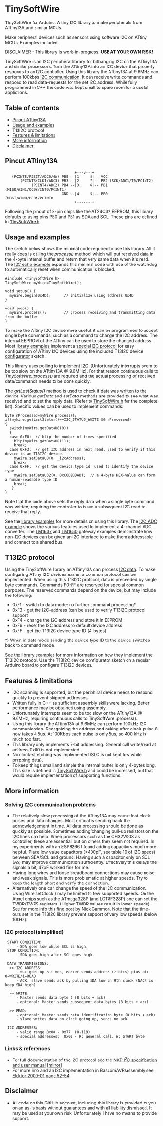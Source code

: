 # TinySoftWire
TinySoftWire for Arduino. A tiny I2C library to make peripherals from ATtiny13A and similar MCUs.

Make peripheral devices such as sensors using software I2C on ATtiny MCUs. Examples included.

DISCLAIMER - This library is work-in-progress. **USE AT YOUR OWN RISK!**

TinySoftWire is an I2C peripheral library for bitbanging I2C on the ATtiny13A and similar processors.
Turn the ATtiny13A into an I2C device that properly responds to an I2C controller.
Using this library the ATtiny13A at 9.6MHz can perform 100kbps [I2C communication](#i2c-protocol-simplified).
It can receive write commands and respond to read data-requests for the set I2C address.
While fully programmed in C++ the code was kept small to spare room for a useful applictions.

## Table of contents
- [Pinout ATtiny13A](#pinout-attiny13a)
- [Usage and examples](#usage-and-examples)
- [T13I2C protocol](#t13i2c-protocol)
- [Features & limitations](#features--limitations)
- [More information](#more-information)
- [Disclaimer](#disclaimer)

## Pinout ATtiny13A
```
                                +---v---+
   (PCINT5/RESET/ADC0/dW) PB5 --|1     8|-- VCC
       (PCINT3/CLKI/ADC3) PB3 --|2     7|-- PB2 (SCK/ADC1/T0/PCINT2)
            (PCINT4/ADC2) PB4 --|3     6|-- PB1 (MISO/AIN1/OC0B/INT0/PCINT1)
                          GND --|4     5|-- PB0 (MOSI/AIN0/OC0A/PCINT0)
                                +-------+
```
Following the pinout of 8-pin chips like the AT24C32 EEPROM, this library defaults to using pins PB0 and PB1 as SDA and SCL. These pins are defined in [TinySoftWire.h](src/TinySoftWire.h)

## Usage and examples

The sketch below shows the minimal code required to use this library. All it really does is calling the _process()_ method, which will put received data in the 4-byte internal buffer and return that very same data when it's read. The [I2C echo example](examples/I2C_echo/I2C_echo.ino) expands this minimal code with use of the watchdog to automatically reset when communication is blocked.
```
#include <TinySoftWire.h>
TinySoftWire myWire=TinySoftWire();

void setup() {
  myWire.begin(0x4D);      // initialize using address 0x4D
}

void loop() {
  myWire.process();        // process receiving and transmitting data from the buffer
}
```

To make the ATtiny I2C device more useful, it can be programmed to accept single byte commands, such as a command to change the I2C address. The internal EEPROM of the ATtiny can be used to store the changed address. Most [library examples](/examples) implement a [special I2C protocol](#t13i2c-protocol) for easy configuration of ATtiny I2C devices using the included [T13I2C device configurator](examples/mxT13_I2C_device_configurator) sketch.

This library uses polling to implement [I2C](#i2c-protocol-simplified). (Unfortunately interrupts seem to be too slow on the ATtiny13A @ 9.6MHz). For that reason continuous calls to _TinySoftWire::process()_ are required and the actual processing of received data/commands needs to be done quickly.

The _getLastStatus()_ method is used to check if data was written to the device. Various _getData_ and _setData_ methods are provided to see what was received and to set the reply data. (Refer to [TinySoftWire.h](src/TinySoftWire.h) for the complete list). Specific values can be used to implement commands:
```
byte nProcessed=myWire.process();
if(myWire.getLastStatus()==I2C_STATUS_WRITE && nProcessed)
{
  switch(myWire.getDataU8(0))
  {
  case 0xF0:  // blip the number of times specified
    blip(myWire.getDataU8(1));
    break;
  case 0xF3:  // get I2C address in next read, used to verify if this device is an T13I2C device.
    myWire.setDataU8(0, _i2cAddress);
    break;
  case 0xFF:  // get the device type id, used to identify the device type
    myWire.setDataU32(0, 0xC0DEDBAD);  // a 4-byte HEX-value can form a human-readable type ID 
    break;
   }
}
```
Note that the code above sets the reply data when a single byte command was written; requiring the controller to issue a subsequent I2C read to receive that reply.

See the [library examples](/examples) for more details on using this library. The [I2C_ADC example](examples/I2C_ADC) shows the various features used to implement a 4-channel ADC converter. The [TM1637](examples/I2C_gateway_TM1637) and [TM1650](examples/I2C_gateway_TM1650) gateway examples demonstrate how non-I2C devices can be given an I2C interface to make them addressable and connect to a shared bus. 

## T13I2C protocol
Using the TinySoftWire library an ATtiny13A can process [I2C data](#i2c-protocol-simplified). To make configuring ATtiny I2C devices easier, a common protocol can be implemented. When using this T13I2C protocol, data is preceeded by single byte commands. Commands F0-FF are reserved for special common purposes. The reserved commands depend on the device, but may include the following:
  - 0xF1  - switch to data mode: no further command processing*
  - 0xF3  - get the I2C-address (can be used to verify T13I2C protocol support
  - 0xF4  - change the I2C address and store it in EEPROM
  - 0xF6  - reset the I2C address to default device address
  - 0xFF  - get the T13I2C device type ID (4-bytes)

*) When in data mode sending the device type ID to the device switches back to command mode.

See the [library examples](/examples) for more information on how they implement the T13I2C protocol.
Use the [T13I2C device configurator](examples/mxT13_I2C_device_configurator) sketch on a regular Arduino board to configure T13I2C devices.

## Features & limitations
- I2C scanning is supported, but the periphiral device needs to respond quickly to prevent skipped addresses.
- Written fully in C++ as sufficient assembly skills were lacking. Better performance may be obtained using assembly.
- Unfortunately interrupts seem to be too slow on the ATtiny13A @ 9.6MHz, requiring continuous calls to TinySoftWire::process().
- Using this library the ATtiny13A at 9.6MHz can perform 100kHz I2C communication. Recognizing the address and acking after clock-pulse 8 now takes 4.5us. At 100Kbps each pulse is only 5us, so 400 kHz is much too fast.
- This library only implements 7-bit addressing. General call write/read at address 0x00 is not implemented.
- No clock-stretching was implemented (SLC is not kept low while prepping data).
- To keep things small and simple the internal buffer is only 4-bytes long. This size is defined in [TinySoftWire.h](src/TinySoftWire.h) and could be increased, but that would require implementation of supporting functions.

## More information

### Solving I2C communication problems
- The relatively slow processing of the ATtiny13A may cause lost clock pulses and data changes. Most critical is sending back the acknowledgement in time. All data processing should be done as quickly as possible. Sometimes adding/changing pull-up resistors on the I2C lines can help. When processors such as the CH32V003 as controller, these are essential, but on others they seem not required.  In my experiments with an ESP8266 I found adding capacitors much more helpful. Place low value capacitors (<400pF, see table 10 of I2C specs) between SDA/SCL and ground. Having such a capacitor only on SCL (A5) may improve communication sufficiently. Effectively this delays the signals a bit, 47pF worked fine for me.
- Having long wires and loose breadboard connections may cause noise and weak signals. This is more problematic at higher speeds. Try to keep the length short and verify the connection.
- Alternatively one can change the speed of the I2C communication. Using Wire.setClock() may be limited to few supported speeds. On the Atmel chips such as the ATmega328P (and LGT8F328P) one can set the TWBR/TWPS registers. (Higher TWBR values result in lower speeds). See for more info [this fine post](http://www.gammon.com.au/forum/?id=10896) by Nick Gammon. Note that the time-outs set in the T13I2C library prevent support of very low speeds (below 10kHz).

### I2C protocol (simplified) 
```
 START CONDITION: 
     - SDA goes low while SCL is high.
 STOP CONDITION: 
     - SDA goes high after SCL goes high.

 DATA TRANSMISSIONS:
  >> I2C ADDRESS:
     - SCL goes up 8 times, Master sends address (7-bits) plus bit 0=WRITE/1=READ  
     - ACK: slave sends ack by pulling SDA low on 9th clock (NACK is keep SDA high)
 
  >> WRITE:
     - Master sends data byte 1 (8 bits + ack)
     - optional: Master sends subsequent data bytes (8 bits + ack)
 
  >> READ:
     - optional: Master sends data identification byte (8 bits + ack)
     - slave writes data on clock going up, sends no ack

 I2C ADDRESSES:
     - valid range 0x08 - 0x77  (8-119)
     - special addresses:  0x00 - R: general call, W: START byte
```

### Links & references
- For full documentation of the I2C protocol see the [NXP I<sup>2</sup>C specification and user manual](https://www.nxp.com/docs/en/user-guide/UM10204.pdf) [[mirror](documents/UM10204.pdf)]
- For more info and an I2C implementation in BascomAVR/assembly see [Elektor 2009-01 page 52-54](https://www.elektormagazine.nl/magazine/elektor-200901/15674/).

## Disclaimer
- All code on this GitHub account, including this library is provided to you on an as-is basis without guarantees and with all liability dismissed. It may be used at your own risk. Unfortunately I have no means to provide support.
